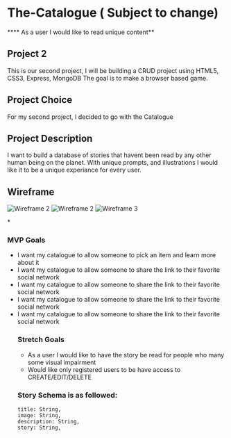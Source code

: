 # The-Catalogue ( Subject to change) 


**** As a user I would like to read unique content**

## Project 2

This is our second project, I will be building a CRUD project using HTML5, CSS3, Express, MongoDB The goal is to make a browser based game.

## Project Choice

For my second project, I decided to go with the Catalogue

## Project Description
I want to build a database of stories that havent been read by any other human being on the planet. With unique prompts, and illustrations I would like it to be a unique experiance for every user. 

## Wireframe

<img src= "https://imgur.com/Up4Bbip.png" alt="Wireframe 2"/></a>
<img src="https://imgur.com/5fBOFsA.png" alt="Wireframe 2"/></a>
<img src="https://imgur.com/oXc1GnJ.png" alt="Wireframe 3"/></a>
</h1>*


### MVP Goals

<ul>
  <li> I want my catalogue to allow someone to pick an item and learn more about it </li> 
  <li> I want my catalogue to allow someone to share the link to their favorite social network</li>
  <li> I want my catalogue to allow someone to share the link to their favorite social network</li>
  <li> I want my catalogue to allow someone to share the link to their favorite social network</li>
  <li> I want my catalogue to allow someone to share the link to their favorite social network</li>
  
### Stretch Goals
<ul>
  
  <li> As a user I would like to have the story be read for people who many some visual impairment 
  <li> Would like only registered users to be have access to CREATE/EDIT/DELETE 

</ul>

  
### Story Schema is as followed: 
  
    title: String,
    image: String,
    description: String,
    story: String,
